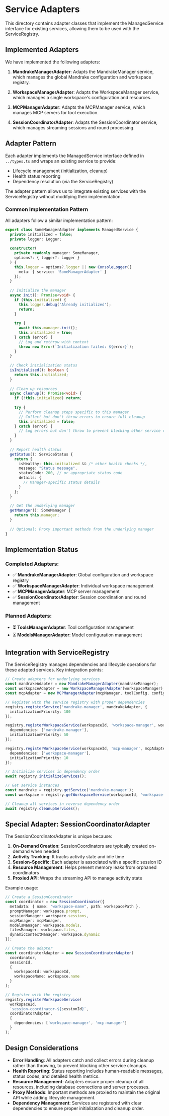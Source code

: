 # Service Adapters

This directory contains adapter classes that implement the ManagedService interface for existing services, allowing them to be used with the ServiceRegistry.

## Implemented Adapters

We have implemented the following adapters:

1. **MandrakeManagerAdapter**: Adapts the MandrakeManager service, which manages the global Mandrake configuration and workspace registry.

2. **WorkspaceManagerAdapter**: Adapts the WorkspaceManager service, which manages a single workspace's configuration and resources.

3. **MCPManagerAdapter**: Adapts the MCPManager service, which manages MCP servers for tool execution.

4. **SessionCoordinatorAdapter**: Adapts the SessionCoordinator service, which manages streaming sessions and round processing.

## Adapter Pattern

Each adapter implements the ManagedService interface defined in `../types.ts` and wraps an existing service to provide:
- Lifecycle management (initialization, cleanup)
- Health status reporting
- Dependency resolution (via the ServiceRegistry)

The adapter pattern allows us to integrate existing services with the ServiceRegistry without modifying their implementation.

### Common Implementation Pattern

All adapters follow a similar implementation pattern:

```typescript
export class SomeManagerAdapter implements ManagedService {
  private initialized = false;
  private logger: Logger;
  
  constructor(
    private readonly manager: SomeManager,
    options?: { logger?: Logger }
  ) {
    this.logger = options?.logger || new ConsoleLogger({
      meta: { service: 'SomeManagerAdapter' }
    });
  }
  
  // Initialize the manager
  async init(): Promise<void> {
    if (this.initialized) {
      this.logger.debug('Already initialized');
      return;
    }
    
    try {
      await this.manager.init();
      this.initialized = true;
    } catch (error) {
      // Log and rethrow with context
      throw new Error(`Initialization failed: ${error}`);
    }
  }
  
  // Check initialization status
  isInitialized(): boolean {
    return this.initialized;
  }
  
  // Clean up resources
  async cleanup(): Promise<void> {
    if (!this.initialized) return;
    
    try {
      // Perform cleanup steps specific to this manager
      // Collect but don't throw errors to ensure full cleanup
      this.initialized = false;
    } catch (error) {
      // Log errors but don't throw to prevent blocking other service cleanup
    }
  }
  
  // Report health status
  getStatus(): ServiceStatus {
    return {
      isHealthy: this.initialized && /* other health checks */,
      message: "Status message",
      statusCode: 200, // or appropriate status code
      details: {
        // Manager-specific status details
      }
    };
  }
  
  // Get the underlying manager
  getManager(): SomeManager {
    return this.manager;
  }
  
  // Optional: Proxy important methods from the underlying manager
}
```

## Implementation Status

### Completed Adapters:

- ✅ **MandrakeManagerAdapter**: Global configuration and workspace registry
- ✅ **WorkspaceManagerAdapter**: Individual workspace management
- ✅ **MCPManagerAdapter**: MCP server management
- ✅ **SessionCoordinatorAdapter**: Session coordination and round management

### Planned Adapters:

- ⏳ **ToolsManagerAdapter**: Tool configuration management
- ⏳ **ModelsManagerAdapter**: Model configuration management

## Integration with ServiceRegistry

The ServiceRegistry manages dependencies and lifecycle operations for these adapted services. Key integration points:

```typescript
// Create adapters for underlying services
const mandrakeAdapter = new MandrakeManagerAdapter(mandrakeManager);
const workspaceAdapter = new WorkspaceManagerAdapter(workspaceManager);
const mcpAdapter = new MCPManagerAdapter(mcpManager, toolConfig, configId);

// Register with the service registry with proper dependencies
registry.registerService('mandrake-manager', mandrakeAdapter, {
  initializationPriority: 100
});

registry.registerWorkspaceService(workspaceId, 'workspace-manager', workspaceAdapter, {
  dependencies: ['mandrake-manager'],
  initializationPriority: 50
});

registry.registerWorkspaceService(workspaceId, 'mcp-manager', mcpAdapter, {
  dependencies: ['workspace-manager'],
  initializationPriority: 10
});

// Initialize services in dependency order
await registry.initializeServices();

// Get service instances
const mandrake = registry.getService('mandrake-manager');
const workspace = registry.getWorkspaceService(workspaceId, 'workspace-manager');

// Cleanup all services in reverse dependency order
await registry.cleanupServices();
```

## Special Adapter: SessionCoordinatorAdapter

The SessionCoordinatorAdapter is unique because:

1. **On-Demand Creation**: SessionCoordinators are typically created on-demand when needed
2. **Activity Tracking**: It tracks activity state and idle time
3. **Session-Specific**: Each adapter is associated with a specific session ID
4. **Resource Management**: Helps prevent memory leaks from orphaned coordinators
5. **Proxied API**: Wraps the streaming API to manage activity state

Example usage:

```typescript
// Create a SessionCoordinator
const coordinator = new SessionCoordinator({
  metadata: { name: "workspace-name", path: workspacePath },
  promptManager: workspace.prompt,
  sessionManager: workspace.sessions,
  mcpManager: mcpManager,
  modelsManager: workspace.models,
  filesManager: workspace.files,
  dynamicContextManager: workspace.dynamic
});

// Create the adapter
const coordinatorAdapter = new SessionCoordinatorAdapter(
  coordinator,
  sessionId,
  {
    workspaceId: workspaceId,
    workspaceName: workspace.name
  }
);

// Register with the registry
registry.registerWorkspaceService(
  workspaceId,
  `session-coordinator-${sessionId}`,
  coordinatorAdapter,
  {
    dependencies: ['workspace-manager', 'mcp-manager']
  }
);
```

## Design Considerations

- **Error Handling**: All adapters catch and collect errors during cleanup rather than throwing, to prevent blocking other service cleanups.
- **Health Reporting**: Status reporting includes human-readable messages, status codes, and detailed health metrics.
- **Resource Management**: Adapters ensure proper cleanup of all resources, including database connections and server processes.
- **Proxy Methods**: Important methods are proxied to maintain the original API while adding lifecycle management.
- **Dependency Management**: Services are registered with clear dependencies to ensure proper initialization and cleanup order.